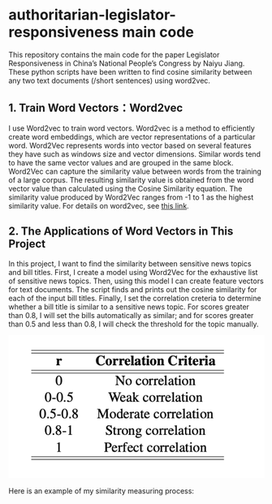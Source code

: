 # authoritarian-legislator-responsiveness main code

This repository contains the main code for the paper Legislator Responsiveness in China’s National People’s Congress by Naiyu Jiang. These python scripts have been written to find cosine similarity between any two text documents (/short sentences) using word2vec.

## 1. Train Word Vectors：Word2vec

I use Word2vec to train word vectors. Word2vec is a method to efficiently create word embeddings, which are vector representations of a particular word. Word2Vec represents words into vector based on several features they have such as windows size and vector dimensions. Similar words tend to have the same vector values and are grouped in the same block. Word2Vec can capture the similarity value between words from the training of a large corpus. The
resulting similarity value is obtained from the word vector value than calculated using the Cosine Similarity equation.
The similarity value produced by Word2Vec ranges from -1 to 1 as the highest similarity value. For details on word2vec, see [this link](https://code.google.com/archive/p/word2vec/).

## 2. The Applications of Word Vectors in This Project

In this project, I want to find the similarity between sensitive news topics and bill titles. First, I create a model using Word2Vec for the exhaustive list of sensitive news topics. Then, using this model I can create feature vectors for text documents. The script finds and prints out the cosine similarity for each of the input bill titles. Finally, I set the correlation creteria to determine whether a bill title is similar to a sensitive news topic. For scores greater than 0.8, I will set the bills automatically as similar; and for scores greater than 0.5 and less than 0.8, I will check the threshold for the topic manually. 

![alt text](https://github.com/NaiyuJ/authoritarian-responsiveness/blob/main/criteria.png)

Here is an example of my similarity measuring process:








